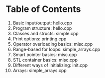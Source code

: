 # Table of Contents

  1. Basic input/output: hello.cpp
  2. Program structure: hello.cpp
  3. Classes and structs: simple.cpp
  4. Print options: printing.cpp
  5. Operator overloading basics: misc.cpp
  6. Range-based for loops: simple_arrays.cpp
  7. Smart pointer basics: misc.cpp
  8. STL container basics: misc.cpp
  9. Different ways of initializing: init.cpp
  10. Arrays: simple_arrays.cpp
